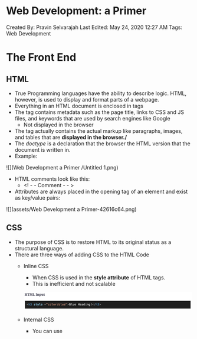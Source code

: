 # Web Development: a Primer

Created By: Pravin Selvarajah
Last Edited: May 24, 2020 12:27 AM
Tags: Web Development

# The Front End

## HTML

- True Programming languages have the ability to describe logic. HTML, however, is used to display and format parts of a webpage.
- Everything in an HTML document is enclosed in <HTML> tags
- The <head> tag contains metadata such as the page title, links to CSS and JS files, and keywords that are used by search engines like Google
    - Not displayed in the browser
- The <body> tag actually contains the actual markup like paragraphs, images, and tables that are **displayed in the browser./**
- The *doctype* is a declaration that the browser the HTML version that the document is written in.
- Example:

![](Web Development a Primer /Untitled 1.png)

- HTML comments look like this:
    - <! - - Comment - - >
- Attributes are always placed in the opening tag of an element and exist as key/value pairs:

![](assets/Web Development a Primer-42616c64.png)

## CSS

- The purpose of CSS is to restore HTML to its original status as a structural language.
- There are three ways of adding CSS to the HTML Code
    - Inline CSS
        - When CSS is used in the **style attribute** of HTML tags.
        - This is inefficient and not scalable

        ![Web%20Development%20a%20Primer%2057ffb065493c4c7bb3ae6a140cb5cb58/Untitled%202.png](Web%20Development%20a%20Primer%2057ffb065493c4c7bb3ae6a140cb5cb58/Untitled%202.png)

    - Internal CSS
        - You can use <style> tags within the <head> of the HTML to define the style of a certain tag
    - External CSS
        - CSS is written in a separate file
        - You can link the CSS file to the HTML file by writing a **self-closing link tag in your HTML head:**

            ![Web%20Development%20a%20Primer%2057ffb065493c4c7bb3ae6a140cb5cb58/Untitled%203.png](Web%20Development%20a%20Primer%2057ffb065493c4c7bb3ae6a140cb5cb58/Untitled%203.png)

        - The **rel** attribute of the link element above tells the HTML to import a CSS file
- Page Layout Techniques
- Animations
- Preprocessors
    - **Syntactically Awesome Style Sheets (SASS) and Leaner Style Sheets (LESS)** are language extensions for CSS that allow you to use more conventional programming constructs such as *variables, conditionals, and loops.*

## Javascript

- Javascript is syntactically similar to C and C++
- Javascript allows you to implement complex things on web pages
- On Mac to view a console on the browser, hit Cmd+Option+J
- Javascript can be written directly into an HTMl file using the <script> tag
- You can also import javascript files into the HTML file similar to CSS

![Web%20Development%20a%20Primer%2057ffb065493c4c7bb3ae6a140cb5cb58/Untitled%204.png](Web%20Development%20a%20Primer%2057ffb065493c4c7bb3ae6a140cb5cb58/Untitled%204.png)

- You can place an external reference in either the <head> or <body>.
- The HTML structure can be mapped onto a **tree**. The DOM stores these HTML elements as objects that can then be manipulated in various ways through JavaScript

# The Back End

## What is the Back End?

- The Back end of a website loosely consists of a server, database, and APIs.
- A web server is a system that delivers content and services to users over the Internet
- Web Hosting Services?
    - Web Hosting companies provide space on a server that is owned or leased for use by clients, as well as providing Internet connectivity, usually in a data center.
- Web server operating systems include:
    - Linux
        - packaged in the form for both desktop and server use
    - CentOS
        - Stable and infrequent crashes
        - Difficulty in running newer packages
    - Debian
        - works on both Desktop & server
    - Ubuntu
        - most popular Linux distro for the desktop

## Micro-service Architecture

- Websites are hosted on virtual machines. As a result, a website is essentially hosted on a **server within a server, and that server delegates tasks to other servers.**
- Many Virtual Machines exist on one physical server, and each has a separate job (ex: interface).
- Micro-services structures an application as a collection of services that are:
    - Highly maintainable and testable
    - Loosely coupled
    - Independently deployable
    - Organized around business capabilities

## Back-End Programming

- Back End Engineers are responsible to program servers to process user requests & respond with the requested resource correctly.
    - They also write code to process and store user data
- Efficient storage and delivery of information
- Customized user experience
- Controlled access to content
- Store session/state information
- Notifications
- Data Analysis

## Node JS

- It's an asynchronous event driven javascript runtime, Node is designed to build scalable network applications and upon each connection the **callback is fired**, BUT fi there no work to be done, **NODE WILL SLEEP**
- In other words, node can handle multiple connections at once, **which makes them more efficient**
- Node is great for software prototyping
- Node is also incredibly fast and highly scalable

# Web Development Frameworks

## What are the Frameworks?

- A **web framework** is defined as a package made up of a structure of files and folders of standardized code.
    - This can be used to support the development of websites as a basis to start building a site
- Essentially, frameworks are used to simplify the web development process
- Most web application frameworks rely on the **Model View Controller** architecture
    - **Model**
        - Stores all information about the content and structure of the application
        - Once it receives input from the C**ontroller**, it will send the required information to the **View** component.
    - **View**
        - most commonly known as the **user interface**
        - View takes input from the user to the **Controller** for **processing** and the **instructions are sent from the Model**
    - **Controller**
        - middle man for the Model and the View

    ![Web%20Development%20a%20Primer%2057ffb065493c4c7bb3ae6a140cb5cb58/Untitled%205.png](Web%20Development%20a%20Primer%2057ffb065493c4c7bb3ae6a140cb5cb58/Untitled%205.png)

### Types of Frameworks

- Front -end (client-side) frameworks
    1. Angular JS
    2. Bootstrap
    3. React.js
    4. Backbone
    5. Semantic-UI
- Back-end (server-side) frameworks
    1. Express (JS)
    2. Symfony (PHP)
    3. Django (PHP)
    4. Ruby on Rails (Ruby)
    5. ASP .NET (C#)
- Isomorphic (client-server) frameworks
    1. Meteor JS
    2. Lazo.js
    3. Rendr

## Front-End Frameworks

1. Angular (Google)
    - Designed for creating dynamic web applications
    - highly expressive, readable, and quick to develop
    - **used to update the user interface in real time and provide a highly interactive website**
2. Bootstrap (Twitter)
    - used to ease up the process of adding CSS to HTML
    - adheres to responsive web design standards
3. React.js
    - Used for building UI's, essentially the View layer of an MVC application
    - allows you to build encapsulated components, each of which **manages its own state, and then compose them to make complex User Interfaces.**
        - Therefore, when data changes, only the **concerned components are updated**
4. Backbone
    - allows you to structure your JS code in an MCV form
    - helps you avoid a myraid of callbacks and other extraneous pieces of code that make changes complicated
    - Any changes to these models automatically trigger changes to any views that display these models.
5. Semantic-UI
    - highly desirable for beginners
    - has multiple third party libraries so development process is easier
    - not viable for developing websites with more complex structures

## Back-End Frameworks

1. Express
    - standard server framework for Node.js
    - minimal and highly flexible node.js web application framewokr
    - simpligy back-end development process enough to reduce basic back-end features to a **single instruction**
2. Symphony
    - essentially a set of reusable components
    - you can focus on the higher level functionality with the mundane tasks become confined to much smaller pieces of code.
3. Django
    - takes care of reducing code for basic functionalities to simple instructions.
4. Ruby on Rails
    - built on MVC architecture
5. ASP .NET
    - Developed by Microsoft to facilitate the process of developing dynamic web pages
    - can create not only simple &  fast but also has the capacity to scale to millions of user

## Isomorphic Frameworks

- These frameworks allow developers to write their entire application in a single framework w/o worrying about integrating multiple components
1. Meteor JS
    - allows for prototyping
    - allows for versioins of the same application to be stored and tested
    - produces code that can span multiple platforms (Android, iOS, and the web itself)
    - On the back-end, it integrates MongoDB. It creates a DBMS that enables data changes to be generated to the client-side
    - On the client side, it has its own templating engine Blaze.
        - It can also be integrated with angular or react frameworks
2. Lazo.js
    - built on Node.js
    - provides an optimized first-page load with the help of tools such as Backbone.js, RequireJS, and jQuery
    - user interface separated into mutually exclusive components
3. Rendr
    - allows you to run your Backbone.js applications on both the client and the server

## Software Stacks

### LAMP stack

- Linux (OS), Apache (HTTP server), MySQL (relational database), and PHP (programming language the app is built on)

### MEANStack

- Consists of:
    - MongoDB
        - serves as the database
        - It acts as the **Model** in MVC as it is the storage component of the website
    - Express JS
        - this is used to create the backend of the web application
        - creates the server, handling all kinds of requests coming in from the client end & processing data from the database accordingly
        - In the MVC architecture, Express would be the **Controller**
    - Angular JS
        - used to create the front-end of the application
        - used to program everything that happens within the browser on the client side
        - In the MVC architecture, Angular would be the **View** component.
    - Node JS
        - back-end run-time environment for the web application
        - Express is built on Node js to simplify operations that may be complicated in the basic Node js code.
        - Therefore, the underlying event-driven code that you will be writing is Node JS

        ![Web%20Development%20a%20Primer%2057ffb065493c4c7bb3ae6a140cb5cb58/Untitled%206.png](Web%20Development%20a%20Primer%2057ffb065493c4c7bb3ae6a140cb5cb58/Untitled%206.png)

### MERNStack

- Same structure as the MEANStack but **the front-end framework is different.**
- The front-end of MERN stacked applications are made with **React JS instead of Angular JS.**

![Web%20Development%20a%20Primer%2057ffb065493c4c7bb3ae6a140cb5cb58/Untitled%207.png](Web%20Development%20a%20Primer%2057ffb065493c4c7bb3ae6a140cb5cb58/Untitled%207.png)

## Isomorphic frameworks vs software stacks

- Meteor JS vs MEANStack
    - Meteor has a strong focus on ease of use and allows users to focus on development
        - MEAN, requires multiple components to be integrated manually
    - Meteor is a **full stack framework,** which means it has an inbuilt database.
        - MEANStack requres each component of the stack to be **intstalled, learned, and integrated manually.**
    - MEANStack is more **flexible**
        - Meteor has a stringent limitation on what technologies are being used.
        - This means that, apps that have highly customized specs, MEANStack is more appropriate.
    - MEANStack doesn't have reactivitiy like Meteor. Additional technologies need to be integrated to client's web pages to be updated automatically.

# Version Control with Git

## The Command Line Interface

- **ls** - listing files and directories
- **pwd** - checking what directory you are in
- **cd** - changing directories
- **cd ..** — to move back a directory
- **cat nameOfFile** — reading files
- **touch nameOfFile** — creating files
- **mkdir newFolder** — creating a new directory
- **mv path/to/file/filename new/path** — moving files
    - **mv path/to/file/filename .** —  moves file to the current directory
    - **mv path/to/file/filename ..** — moves file to the parent directory
- **rm fileName** — removing files
- **git diff fileName** - can be used to check the differences between the working directory and staging area

## What is Git and Why Use it?

- Git is the world's popular version control system
- **History**
    - Git maintains a complete history of changes made to any project
- **Collaboration**
    - Git manages changes and merges them for the users allowing team members to work on projects simultaneously.
- **Feature branches**
    - Git has the ability to make separate branches for each feature & can be worked on simultaneously and when done, it can be **merged back to the main branch**

## Using Git Locally

### Git Jargon

- **Repository**
    - a project is a repository
- **Working** **Directory**
    - the folder **on your local computer where your project exists**
    - Git tracks any changes made within the folder
- **Commit**
    - Git doesn't save any changes until you 'commit' it.
- **Staging**
    - Staging a file means that you have marked it for a commit.

### Setting up and starting a new Git repo

- To mark a directory as a Git working directory:

        **git config** --global user.email "you@example.com"

        **git config** --global user.name "Your Name"

        **git init**

- **git status** can be used to view all the changes in your working directory
- To add new files to the staging area:
    - **git add** folder/that/contains/files
- To commit the file:
    - **git commit -m** "a message to commit with"
- To check commit history:
    - **git** log
- The -q can be used to make the console output less cluttered
    - **git init -q**
- Reverting to a previous commit
    - **git checkout hashvalue**

## Repo Hosting

- repo hosting allows your to work on your project even if you lost your local machine
- GitHub is an example of repo hosting

### Creating a GitHub repo from an existing Git repo

- Once you create a new repository in GitHub.
- Open terminal and change your directory to an existing Git repo
- On the top of your GitHub repository's Quick Setup page, click & copy the remote repository URL
- Add the URL like this:

![Web%20Development%20a%20Primer%2057ffb065493c4c7bb3ae6a140cb5cb58/Untitled%208.png](Web%20Development%20a%20Primer%2057ffb065493c4c7bb3ae6a140cb5cb58/Untitled%208.png)

- **Then push your changes in your local repository to Github:**

![Web%20Development%20a%20Primer%2057ffb065493c4c7bb3ae6a140cb5cb58/Untitled%209.png](Web%20Development%20a%20Primer%2057ffb065493c4c7bb3ae6a140cb5cb58/Untitled%209.png)

- A branch:
    - It's a parallel version of a repo. It's contained within the repo but doesn't affect the primary or master branch, allowing you to work freely without disrupting the "live" version.
    - When you're ready you can merge the branch back to the master branch
- A **pull request** is a proposed change to the repo submitted by a user & needs to be reviewed, and accepted or rejected by the other collaborators.
    - Once **approved**, it can be *merged with the master branch or other branches*

    ![Web%20Development%20a%20Primer%2057ffb065493c4c7bb3ae6a140cb5cb58/Untitled%2010.png](Web%20Development%20a%20Primer%2057ffb065493c4c7bb3ae6a140cb5cb58/Untitled%2010.png)

# Principles of Software Engineering

## Software Process Models

- The four fundamental software engineering activities:
    1. Software specification
        - define the intended functionality of the software and potential constraints
        - example for a web application, here is where you define the features you want to implement on your website
    2. Software design and implementation
        - Producing software according to the specifications
    3. Software Validation
        - Ensuring the software does what users want it to do
        - You want to make sure the features are implemented correctly
    4. Software Evolution
        - Ongoing stage, where you continuously come up with features that you think **will make your application better & implement them**

    ![Web%20Development%20a%20Primer%2057ffb065493c4c7bb3ae6a140cb5cb58/Untitled%2011.png](Web%20Development%20a%20Primer%2057ffb065493c4c7bb3ae6a140cb5cb58/Untitled%2011.png)

    - All process models can be categorized as:
        1. Plan-Drive
            - all process activities are planned in advance

            ![Web%20Development%20a%20Primer%2057ffb065493c4c7bb3ae6a140cb5cb58/Untitled%2012.png](Web%20Development%20a%20Primer%2057ffb065493c4c7bb3ae6a140cb5cb58/Untitled%2012.png)

        2. Agile
            - Planning is incremental
            - Easier to change the process in accordance with changing customer requirements

            ![Web%20Development%20a%20Primer%2057ffb065493c4c7bb3ae6a140cb5cb58/Untitled%2013.png](Web%20Development%20a%20Primer%2057ffb065493c4c7bb3ae6a140cb5cb58/Untitled%2013.png)

    ## The Waterfall Model (Plan-Driven Process)

    - First published model of the software development process.

    ![Web%20Development%20a%20Primer%2057ffb065493c4c7bb3ae6a140cb5cb58/Untitled%2014.png](Web%20Development%20a%20Primer%2057ffb065493c4c7bb3ae6a140cb5cb58/Untitled%2014.png)

    - There are multiple stages involved and each stage must be completed before the next one
    - The 5 stages are:
        1. Analyze and define requirements
            - system's intended services, potential constraints, and goals are established & defined in detail
                - These requirements serve as a product specification
        2. Design software
            - taking the requirements realized in the previous stage and allocating it to different software components.
            - Overall system architecture is established
            - Identify and describe the fundamental software system abstractions & relationships amongst them
        3. Implement and test units
            - Software design is translated to a set of programs or multiple program units
            - Unit testing is used to make sure each unit meets its specifications
        4. Integrate units and test system
            - Program units are integrated & tested as a complete system
            - After testing, the software is delivered to the client
        5. Operation and maintenance
            - Not necessary but typically the longest stage in the life cycle
            - Correcting new errors, improving the implementation of system units, and **enhancing the system's services.**

## Incremental Development

- Interleaving the activities of specification, development, and validation
- System is developed as a series of versions/increments (each version will have more features than the previous)
- An example would be creating an initial version of your website, open it to feedback, and then incrementally developing newer versions based on feedbacks
- It's a more intuitive way of solving problems
- Benefits compared to the waterfall method:
    1. Cost of accommodating changing customer requirements diminishes as the amount of documentation that has to be redone is much less
    2. Easier to get customer feedback on the development work
    3. More rapid delivery and deployment of useful software to the customer is possible

## Reuse-oriented Software Engineering

- Reduced actual development significantly
- Faster product delivery
- However, requirements will change over time and as a result, the software being developed may not be as flexible to future requirements
- Most prevalent approach right now

## Test Driven Development

- Testing and code development are interleaved together.
- You don't move to the next increment until the **code that you have developed passes its test**

## Automated Testing

- Core idea  is to simultaneously develop automated tests with each increment & ensure the tests are passed.
- APIs can be used to create automated tests
- **Selenium** is one of the most commonly used tools for web application testing
    - primary purpose is to automate browsers
    - allows us to check if the intended functionality works by **automatically accessing the application**
    - it allows users to define a set of activities for a web browser to carry out
- **Jest,** a javascript tool that is often used by Facebook to test all of its Javascript code (incl. React).
- **PyUnit** is the python unit testing framework. A **unit test targest a small unit of code.**
    - supports test automation, share test setups & shutdown code for tests, aggregation of tests into collections, **also able to keep tests independent from the reporting framework**
- **JUnit** is the **Java** equivalent of PyUnit.
